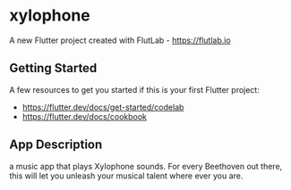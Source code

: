 # xylophone

A new Flutter project created with FlutLab - https://flutlab.io

## Getting Started

A few resources to get you started if this is your first Flutter project:

- https://flutter.dev/docs/get-started/codelab
- https://flutter.dev/docs/cookbook



## App Description

a music app that plays Xylophone sounds. For every Beethoven out there, this will let you unleash your musical talent where ever you are.
